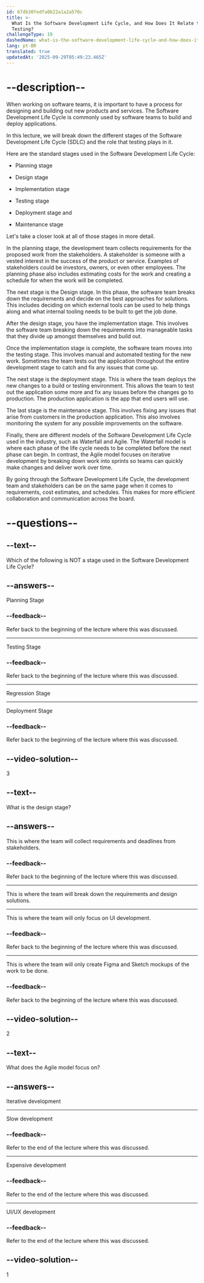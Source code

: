 ```yaml
---
id: 67db30fedfa0b22a1a2a570c
title: >-
  What Is the Software Development Life Cycle, and How Does It Relate to
  Testing?
challengeType: 19
dashedName: what-is-the-software-development-life-cycle-and-how-does-it-relate-to-testing
lang: pt-BR
translated: true
updatedAt: '2025-09-29T05:49:23.465Z'
---
```


# --description--

When working on software teams, it is important to have a process for designing and building out new products and services. The Software Development Life Cycle is commonly used by software teams to build and deploy applications.

In this lecture, we will break down the different stages of the Software Development Life Cycle (SDLC) and the role that testing plays in it.

Here are the standard stages used in the Software Development Life Cycle:

- Planning stage

- Design stage

- Implementation stage

- Testing stage

- Deployment stage and

- Maintenance stage

Let's take a closer look at all of those stages in more detail.

In the planning stage, the development team collects requirements for the proposed work from the stakeholders. A stakeholder is someone with a vested interest in the success of the product or service. Examples of stakeholders could be investors, owners, or even other employees. The planning phase also includes estimating costs for the work and creating a schedule for when the work will be completed.

The next stage is the Design stage. In this phase, the software team breaks down the requirements and decide on the best approaches for solutions. This includes deciding on which external tools can be used to help things along and what internal tooling needs to be built to get the job done.

After the design stage, you have the implementation stage. This involves the software team breaking down the requirements into manageable tasks that they divide up amongst themselves and build out.

Once the implementation stage is complete, the software team moves into the testing stage. This involves manual and automated testing for the new work. Sometimes the team tests out the application throughout the entire development stage to catch and fix any issues that come up.

The next stage is the deployment stage. This is where the team deploys the new changes to a build or testing environment. This allows the team to test out the application some more and fix any issues before the changes go to production. The production application is the app that end users will use.

The last stage is the maintenance stage. This involves fixing any issues that arise from customers in the production application. This also involves monitoring the system for any possible improvements on the software.

Finally, there are different models of the Software Development Life Cycle used in the industry, such as Waterfall and Agile. The Waterfall model is where each phase of the life cycle needs to be completed before the next phase can begin. In contrast, the Agile model focuses on iterative development by breaking down work into sprints so teams can quickly make changes and deliver work over time.

By going through the Software Development Life Cycle, the development team and stakeholders can be on the same page when it comes to requirements, cost estimates, and schedules. This makes for more efficient collaboration and communication across the board.

# --questions--

## --text--

Which of the following is NOT a stage used in the Software Development Life Cycle?

## --answers--

Planning Stage

### --feedback--

Refer back to the beginning of the lecture where this was discussed.

---

Testing Stage

### --feedback--

Refer back to the beginning of the lecture where this was discussed.

---

Regression Stage

---

Deployment Stage

### --feedback--

Refer back to the beginning of the lecture where this was discussed.

## --video-solution--

3

## --text--

What is the design stage?

## --answers--

This is where the team will collect requirements and deadlines from stakeholders.

### --feedback--

Refer back to the beginning of the lecture where this was discussed.

---

This is where the team will break down the requirements and design solutions.

---

This is where the team will only focus on UI development.

### --feedback--

Refer back to the beginning of the lecture where this was discussed.

---

This is where the team will only create Figma and Sketch mockups of the work to be done.

### --feedback--

Refer back to the beginning of the lecture where this was discussed.

## --video-solution--

2

## --text--

What does the Agile model focus on?

## --answers--

Iterative development

---

Slow development

### --feedback--

Refer to the end of the lecture where this was discussed.

---

Expensive development

### --feedback--

Refer to the end of the lecture where this was discussed.

---

UI/UX development

### --feedback--

Refer to the end of the lecture where this was discussed.

## --video-solution--

1
